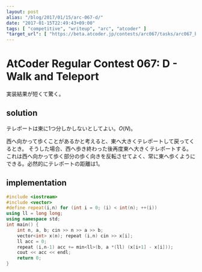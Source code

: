 ```yaml
---
layout: post
alias: "/blog/2017/01/15/arc-067-d/"
date: "2017-01-15T22:49:43+09:00"
tags: [ "competitive", "writeup", "arc", "atcoder" ]
"target_url": [ "https://beta.atcoder.jp/contests/arc067/tasks/arc067_b" ]
---
```


# AtCoder Regular Contest 067: D - Walk and Teleport

実装結果が短くて驚く。

## solution

テレポートは東に$1$つ分しかしないとしてよい。$O(N)$。

西へ向かって歩くことがあるかと考えると、東へ大きくテレポートして戻ってくるとき。
そうした場合、西へ歩き終わった後再度東へ大きくテレポートする。
これは西へ向かって歩く部分の歩く向きを反転させてよく、常に東へ歩くようにできる。必然的にテレポートの距離は$1$。

## implementation

``` c++
#include <iostream>
#include <vector>
#define repeat(i,n) for (int i = 0; (i) < int(n); ++(i))
using ll = long long;
using namespace std;
int main() {
    int n, a, b; cin >> n >> a >> b;
    vector<int> x(n); repeat (i,n) cin >> x[i];
    ll acc = 0;
    repeat (i,n-1) acc += min<ll>(b, a *(ll) (x[i+1] - x[i]));
    cout << acc << endl;
    return 0;
}
```
